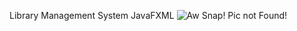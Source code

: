 Library Management System JavaFXML
![Aw Snap! Pic not Found!](/scrnshts/registration.jpg?raw=true "Optional Title")